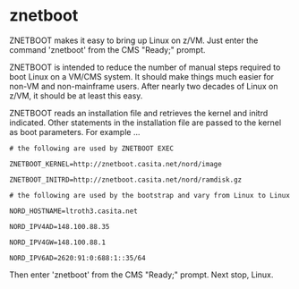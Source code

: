 # znetboot
ZNETBOOT makes it easy to bring up Linux on z/VM.
Just enter the command 'znetboot' from the CMS "Ready;" prompt.

ZNETBOOT is intended to reduce the number of manual steps required
to boot Linux on a VM/CMS system. It should make things much easier
for non-VM and non-mainframe users. After nearly two decades of Linux
on z/VM, it should be at least this easy.

ZNETBOOT reads an installation file and retrieves the kernel
and initrd indicated. Other statements in the installation file
are passed to the kernel as boot parameters. For example ...

  `# the following are used by ZNETBOOT EXEC`

  `ZNETBOOT_KERNEL=http://znetboot.casita.net/nord/image`

  `ZNETBOOT_INITRD=http://znetboot.casita.net/nord/ramdisk.gz`

  `# the following are used by the bootstrap and vary from Linux to Linux`

  `NORD_HOSTNAME=ltroth3.casita.net`

  `NORD_IPV4AD=148.100.88.35`

  `NORD_IPV4GW=148.100.88.1`

  `NORD_IPV6AD=2620:91:0:688:1::35/64`

Then enter 'znetboot' from the CMS "Ready;" prompt. Next stop, Linux.


